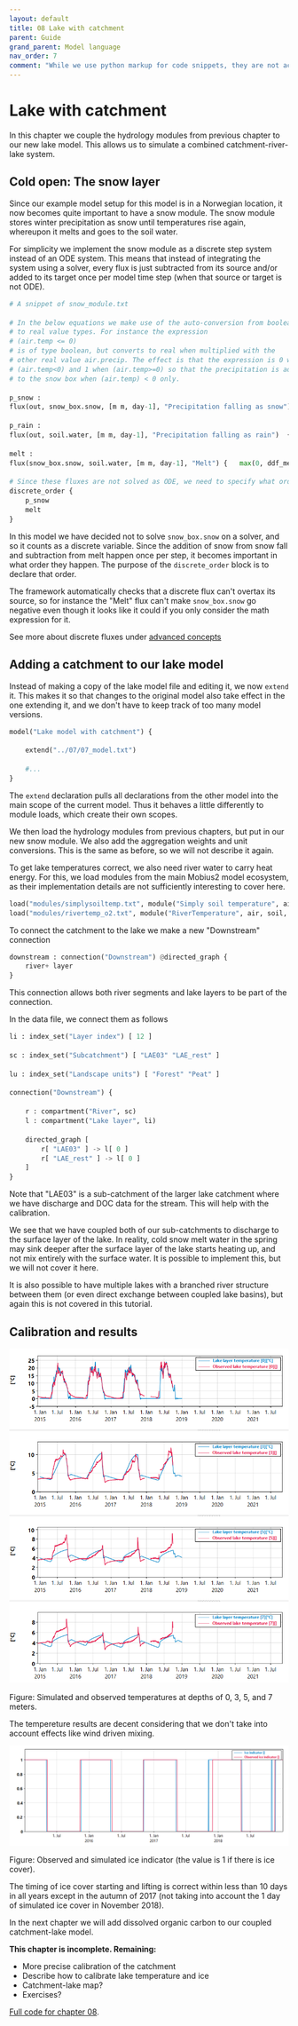 ```yaml
---
layout: default
title: 08 Lake with catchment
parent: Guide
grand_parent: Model language
nav_order: 7
comment: "While we use python markup for code snippets, they are not actually python, it just creates convenient coloring for this format."
---
```


# Lake with catchment

In this chapter we couple the hydrology modules from previous chapter to our new lake model. This allows us to simulate a combined catchment-river-lake system.

## Cold open: The snow layer

Since our example model setup for this model is in a Norwegian location, it now becomes quite important to have a snow module. The snow module stores winter precipitation as snow until temperatures rise again, whereupon it melts and goes to the soil water.

For simplicity we implement the snow module as a discrete step system instead of an ODE system. This means that instead of integrating the system using a solver, every flux is just subtracted from its source and/or added to its target once per model time step (when that source or target is not ODE).

```python
# A snippet of snow_module.txt

# In the below equations we make use of the auto-conversion from boolean 
# to real value types. For instance the expression
# (air.temp <= 0)
# is of type boolean, but converts to real when multiplied with the 
# other real value air.precip. The effect is that the expression is 0 when 
# (air.temp<0) and 1 when (air.temp>=0) so that the precipitation is added
# to the snow box when (air.temp) < 0 only.

p_snow :
flux(out, snow_box.snow, [m m, day-1], "Precipitation falling as snow") {  air.precip * (air.temp <= 0)  }

p_rain :
flux(out, soil.water, [m m, day-1], "Precipitation falling as rain")  {  air.precip * (air.temp > 0)  }

melt :
flux(snow_box.snow, soil.water, [m m, day-1], "Melt") {   max(0, ddf_melt*air.temp)   }

# Since these fluxes are not solved as ODE, we need to specify what order they go in
discrete_order {
	p_snow
	melt
}
```

In this model we have decided not to solve `snow_box.snow` on a solver, and so it counts as a discrete variable. Since the addition of snow from snow fall and subtraction from melt happen once per step, it becomes important in what order they happen. The purpose of the `discrete_order` block is to declare that order.

The framework automatically checks that a discrete flux can't overtax its source, so for instance the "Melt" flux can't make `snow_box.snow` go negative even though it looks like it could if you only consider the math expression for it.

See more about discrete fluxes under [advanced concepts](../advanced_concepts.html#discrete-fluxes)

## Adding a catchment to our lake model

Instead of making a copy of the lake model file and editing it, we now `extend` it. This makes it so that changes to the original model also take effect in the one extending it, and we don't have to keep track of too many model versions.

```python
model("Lake model with catchment") {

	extend("../07/07_model.txt")
	
	#...
}
```

The `extend` declaration pulls all declarations from the other model into the main scope of the current model. Thus it behaves a little differently to module loads, which create their own scopes.

We then load the hydrology modules from previous chapters, but put in our new snow module. We also add the aggregation weights and unit conversions. This is the same as before, so we will not describe it again.

To get lake temperatures correct, we also need river water to carry heat energy. For this, we load modules from the main Mobius2 model ecosystem, as their implementation details are not sufficiently interesting to cover here.

```python
load("modules/simplysoiltemp.txt", module("Simply soil temperature", air, soil, snow_box, snow, temp))
load("modules/rivertemp_o2.txt", module("RiverTemperature", air, soil, river, water, heat, temp))
```

To connect the catchment to the lake we make a new "Downstream" connection

```python
downstream : connection("Downstream") @directed_graph {
	river+ layer
}
```

This connection allows both river segments and lake layers to be part of the connection.

In the data file, we connect them as follows

```python
li : index_set("Layer index") [ 12 ]
	
sc : index_set("Subcatchment") [ "LAE03" "LAE_rest" ]

lu : index_set("Landscape units") [ "Forest" "Peat" ]

connection("Downstream") {
	
	r : compartment("River", sc)
	l : compartment("Lake layer", li)
	
	directed_graph [ 
		r[ "LAE03" ] -> l[ 0 ]
		r[ "LAE_rest" ] -> l[ 0 ]
	]
}
```

Note that "LAE03" is a sub-catchment of the larger lake catchment where we have discharge and DOC data for the stream. This will help with the calibration.

We see that we have coupled both of our sub-catchments to discharge to the surface layer of the lake. In reality, cold snow melt water in the spring may sink deeper after the surface layer of the lake starts heating up, and not mix entirely with the surface water. It is possible to implement this, but we will not cover it here.

It is also possible to have multiple lakes with a branched river structure between them (or even direct exchange between coupled lake basins), but again this is not covered in this tutorial.

## Calibration and results

![Lake temperature](images/08_temp.png)

Figure: Simulated and observed temperatures at depths of 0, 3, 5, and 7 meters.

The tempereture results are decent considering that we don't take into account effects like wind driven mixing.

![Lake ice](images/08_ice.png)

Figure: Observed and simulated ice indicator (the value is 1 if there is ice cover).

The timing of ice cover starting and lifting is correct within less than 10 days in all years except in the autumn of 2017 (not taking into account the 1 day of simulated ice cover in November 2018).

In the next chapter we will add dissolved organic carbon to our coupled catchment-lake model.

**This chapter is incomplete. Remaining:**
* More precise calibration of the catchment
* Describe how to calibrate lake temperature and ice
* Catchment-lake map?
* Exercises?

[Full code for chapter 08](https://github.com/NIVANorge/Mobius2/tree/main/guide/08).
